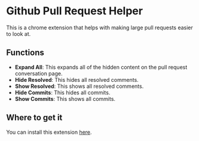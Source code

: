 # Github Pull Request Helper
This is a chrome extension that helps with making large pull requests easier to look at. 

## Functions
- **Expand All**: This expands all of the hidden content on the pull request conversation page.
- **Hide Resolved**: This hides all resolved comments.
- **Show Resolved**: This shows all resolved comments.
- **Hide Commits**: This hides all commits.
- **Show Commits**: This shows all commits.

## Where to get it
You can install this extension [here](https://test.com).
